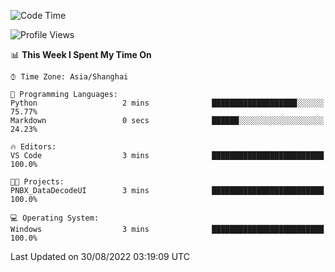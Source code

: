 <!--START_SECTION:waka-->
![Code Time](http://img.shields.io/badge/Code%20Time-192%20hrs%2041%20mins-blue)

![Profile Views](http://img.shields.io/badge/Profile%20Views-25-blue)

📊 **This Week I Spent My Time On** 

```text
⌚︎ Time Zone: Asia/Shanghai

💬 Programming Languages: 
Python                   2 mins              ███████████████████░░░░░░   75.77% 
Markdown                 0 secs              ██████░░░░░░░░░░░░░░░░░░░   24.23%

🔥 Editors: 
VS Code                  3 mins              █████████████████████████   100.0%

🐱‍💻 Projects: 
PNBX_DataDecodeUI        3 mins              █████████████████████████   100.0%

💻 Operating System: 
Windows                  3 mins              █████████████████████████   100.0%

```


 Last Updated on 30/08/2022 03:19:09 UTC
<!--END_SECTION:waka-->